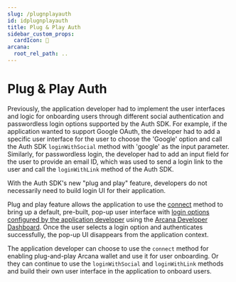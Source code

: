 ```yaml
---
slug: /plugnplayauth
id: idplugnplayauth
title: Plug & Play Auth
sidebar_custom_props:
  cardIcon: 💠
arcana:
  root_rel_path: ..
---
```


# Plug & Play Auth

Previously, the application developer had to implement the user interfaces and logic for onboarding users through different social authentication and passwordless login options supported by the Auth SDK. For example, if the application wanted to support Google OAuth, the developer had to add a specific user interface for the user to choose the 'Google' option and call the Auth SDK `loginWithSocial` method with 'google' as the input parameter. Similarly, for passwordless login, the developer had to add an input field for the user to provide an email ID, which was used to send a login link to the user and call the `loginWithLink` method of the Auth SDK. 

With the Auth SDK's new "plug and play" feature, developers do not necessarily need to build login UI for their application. 

Plug and play feature allows the application to use the [connect](https://authsdk-ref-guide.netlify.app/classes/authprovider#connect) method to bring up a default, pre-built, pop-up user interface with [login options configured by the application developer]({{page.meta.arcana.root_rel_path}}/howto/config_dapp.md) using the [Arcana Developer Dashboard]({{page.meta.arcana.root_rel_path}}/concepts/dashboard.md). Once the user selects a login option and authenticates successfully, the pop-up UI disappears from the application context.

The application developer can choose to use the `connect` method for enabling plug-and-play Arcana wallet and use it for user onboarding. Or they can continue to use the `loginWithSocial` and `loginWithLink` methods and build their own user interface in the application to onboard users.